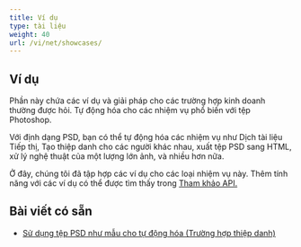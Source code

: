 ```yaml
---
title: Ví dụ 
type: tài liệu
weight: 40
url: /vi/net/showcases/
---
```


## **Ví dụ**
Phần này chứa các ví dụ và giải pháp cho các trường hợp kinh doanh thường được hỏi. Tự động hóa cho các nhiệm vụ phổ biến với tệp Photoshop.

Với định dạng PSD, bạn có thể tự động hóa các nhiệm vụ như Dịch tài liệu Tiếp thị, Tạo thiệp danh cho các người khác nhau, xuất tệp PSD sang HTML, xử lý nghệ thuật của một lượng lớn ảnh, và nhiều hơn nữa.

Ở đây, chúng tôi đã tập hợp các ví dụ cho các loại nhiệm vụ này. Thêm tính năng với các ví dụ có thể được tìm thấy trong [Tham khảo API.](https://reference.aspose.com/psd/net)
## **Bài viết có sẵn**
- [Sử dụng tệp PSD như mẫu cho tự động hóa (Trường hợp thiệp danh)](/psd/vi/net/using-psd-files-as-templates-for-automation-business-cards-case/)
